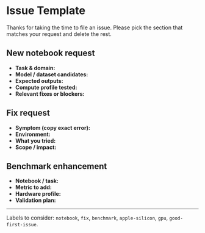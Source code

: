 # Issue Template

Thanks for taking the time to file an issue. Please pick the section that matches your request and delete the rest.

## New notebook request
- **Task & domain:** <!-- e.g. QA (NLP) -->
- **Model / dataset candidates:** <!-- include license links -->
- **Expected outputs:** <!-- metrics, artefacts -->
- **Compute profile tested:** <!-- CPU, Metal, CUDA? -->
- **Relevant fixes or blockers:** <!-- link if known -->

## Fix request
- **Symptom (copy exact error):**
- **Environment:** <!-- OS, Python, torch/transformers versions -->
- **What you tried:** <!-- commands, toggles -->
- **Scope / impact:** <!-- CPU-only, Metal, CUDA, Colab -->

## Benchmark enhancement
- **Notebook / task:** <!-- link -->
- **Metric to add:** <!-- throughput, latency, memory -->
- **Hardware profile:** <!-- CPU model, GPU, Metal -->
- **Validation plan:** <!-- how to verify -->

---

Labels to consider: `notebook`, `fix`, `benchmark`, `apple-silicon`, `gpu`, `good-first-issue`.
